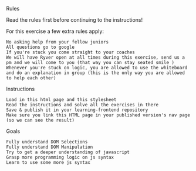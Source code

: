 

Rules

Read the rules first before continuing to the instructions!

For this exercise a few extra rules apply:

    No asking help from your fellow juniors
    All questions go to google
    If you're stuck you come straight to your coaches
    We will have Ryver open at all times during this exercise, send us a pm and we will come to you (that way you can stay seated smile )
    Whenever you're stuck on logic, you are allowed to use the whiteboard and do an explanation in group (this is the only way you are allowed to help each other)

Instructions

    Load in this html page and this stylesheet
    Read the instructions and solve all the exercises in there
    Save & publish it in your learning-frontend repository
    Make sure you link this HTML page in your published version's nav page (so we can see the result)

Goals

    Fully understand DOM Selections
    Fully understand DOM Manipulation
    Try to get a deeper understanding of javascript
    Grasp more programming logic on js syntax
    Learn to use some more js syntax
